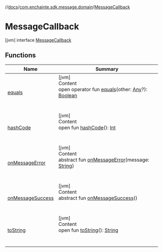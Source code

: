 //[docs](../../index.md)/[com.enchainte.sdk.message.domain](../index.md)/[MessageCallback](index.md)



# MessageCallback  
 [jvm] interface [MessageCallback](index.md)   


## Functions  
  
|  Name|  Summary| 
|---|---|
| <a name="kotlin/Any/equals/#kotlin.Any?/PointingToDeclaration/"></a>[equals](../../com.enchainte.sdk.proof.domain/-proof/-companion/index.md#%5Bkotlin%2FAny%2Fequals%2F%23kotlin.Any%3F%2FPointingToDeclaration%2F%5D%2FFunctions%2F-995256689)| <a name="kotlin/Any/equals/#kotlin.Any?/PointingToDeclaration/"></a>[jvm]  <br>Content  <br>open operator fun [equals](../../com.enchainte.sdk.proof.domain/-proof/-companion/index.md#%5Bkotlin%2FAny%2Fequals%2F%23kotlin.Any%3F%2FPointingToDeclaration%2F%5D%2FFunctions%2F-995256689)(other: [Any](https://kotlinlang.org/api/latest/jvm/stdlib/kotlin/-any/index.html)?): [Boolean](https://kotlinlang.org/api/latest/jvm/stdlib/kotlin/-boolean/index.html)  <br><br><br>
| <a name="kotlin/Any/hashCode/#/PointingToDeclaration/"></a>[hashCode](../../com.enchainte.sdk.proof.domain/-proof/-companion/index.md#%5Bkotlin%2FAny%2FhashCode%2F%23%2FPointingToDeclaration%2F%5D%2FFunctions%2F-995256689)| <a name="kotlin/Any/hashCode/#/PointingToDeclaration/"></a>[jvm]  <br>Content  <br>open fun [hashCode](../../com.enchainte.sdk.proof.domain/-proof/-companion/index.md#%5Bkotlin%2FAny%2FhashCode%2F%23%2FPointingToDeclaration%2F%5D%2FFunctions%2F-995256689)(): [Int](https://kotlinlang.org/api/latest/jvm/stdlib/kotlin/-int/index.html)  <br><br><br>
| <a name="com.enchainte.sdk.message.domain/MessageCallback/onMessageError/#kotlin.String/PointingToDeclaration/"></a>[onMessageError](on-message-error.md)| <a name="com.enchainte.sdk.message.domain/MessageCallback/onMessageError/#kotlin.String/PointingToDeclaration/"></a>[jvm]  <br>Content  <br>abstract fun [onMessageError](on-message-error.md)(message: [String](https://kotlinlang.org/api/latest/jvm/stdlib/kotlin/-string/index.html))  <br><br><br>
| <a name="com.enchainte.sdk.message.domain/MessageCallback/onMessageSuccess/#/PointingToDeclaration/"></a>[onMessageSuccess](on-message-success.md)| <a name="com.enchainte.sdk.message.domain/MessageCallback/onMessageSuccess/#/PointingToDeclaration/"></a>[jvm]  <br>Content  <br>abstract fun [onMessageSuccess](on-message-success.md)()  <br><br><br>
| <a name="kotlin/Any/toString/#/PointingToDeclaration/"></a>[toString](../../com.enchainte.sdk.proof.domain/-proof/-companion/index.md#%5Bkotlin%2FAny%2FtoString%2F%23%2FPointingToDeclaration%2F%5D%2FFunctions%2F-995256689)| <a name="kotlin/Any/toString/#/PointingToDeclaration/"></a>[jvm]  <br>Content  <br>open fun [toString](../../com.enchainte.sdk.proof.domain/-proof/-companion/index.md#%5Bkotlin%2FAny%2FtoString%2F%23%2FPointingToDeclaration%2F%5D%2FFunctions%2F-995256689)(): [String](https://kotlinlang.org/api/latest/jvm/stdlib/kotlin/-string/index.html)  <br><br><br>

